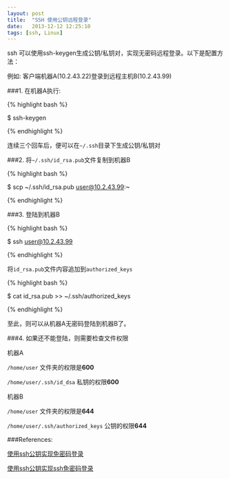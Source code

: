 ```yaml
---
layout: post
title:  "SSH 使用公钥远程登录"
date:   2013-12-12 12:25:10
tags: [ssh, Linux]
---
```


ssh 可以使用ssh-keygen生成公钥/私钥对，实现无密码远程登录。以下是配置方法：

例如: 客户端机器A(10.2.43.22)登录到远程主机B(10.2.43.99)

###1. 在机器A执行:

{% highlight bash %}

$ ssh-keygen

{% endhighlight %}

连续三个回车后，便可以在`~/.ssh`目录下生成公钥/私钥对

###2. 将`~/.ssh/id_rsa.pub`文件复制到机器B

{% highlight bash %}

$ scp ~/.ssh/id_rsa.pub user@10.2.43.99:~

{% endhighlight %}

###3. 登陆到机器B

{% highlight bash %}

$ ssh user@10.2.43.99

{% endhighlight %}

将`id_rsa.pub`文件内容追加到`authorized_keys`

{% highlight bash %}

$ cat id_rsa.pub >> ~/.ssh/authorized_keys

{% endhighlight %}

至此，则可以从机器A无密码登陆到机器B了。

###4. 如果还不能登陆，则需要检查文件权限

机器A

`/home/user` 文件夹的权限是**600**

`/home/user/.ssh/id_dsa` 私钥的权限**600**


机器B

`/home/user` 文件夹的权限是**644**

`/home/user/.ssh/authorized_keys` 公钥的权限**644**


###References:

[使用ssh公钥实现免密码登录](http://blog.sina.com.cn/s/blog_4077692e0100qjkp.html)

[使用ssh公钥实现ssh免密码登录](http://hi.baidu.com/meloidea/item/15d43d2dd11d010e72863eb4)
